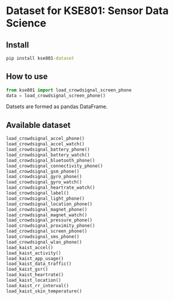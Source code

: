# Dataset for KSE801: Sensor Data Science

## Install
```cmd
pip install kse801-dataset
```

## How to use
```python
from kse801 import load_crowdsignal_screen_phone
data = load_crowdsignal_screen_phone()
```
Datsets are formed as pandas DataFrame.

## Available dataset
```python
load_crowdsignal_accel_phone()
load_crowdsignal_accel_watch()
load_crowdsignal_battery_phone()
load_crowdsignal_battery_watch()
load_crowdsignal_bluetooth_phone()
load_crowdsignal_connectivity_phone()
load_crowdsignal_gsm_phone()
load_crowdsignal_gyro_phone()
load_crowdsignal_gyro_watch()
load_crowdsignal_heartrate_watch()
load_crowdsignal_label()
load_crowdsignal_light_phone()
load_crowdsignal_location_phone()
load_crowdsignal_magnet_phone()
load_crowdsignal_magnet_watch()
load_crowdsignal_pressure_phone()
load_crowdsignal_proximity_phone()
load_crowdsignal_screen_phone()
load_crowdsignal_sms_phone()
load_crowdsignal_wlan_phone()
load_kaist_accel()
load_kaist_activity()
load_kaist_app_usage()
load_kaist_data_traffic()
load_kaist_gsr()
load_kaist_heartrate()
load_kaist_location()
load_kaist_rr_interval()
load_kaist_skin_temperature()
```




